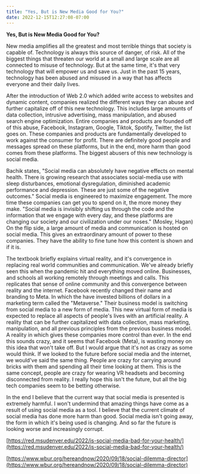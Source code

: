 ```yaml
---
title: "Yes, But is New Media Good for You?"
date: 2022-12-15T12:27:08-07:00
---
```


**Yes, But is New Media Good for You?**

New media amplifies all the greatest and most terrible things that society is capable of. Technology is always this source of danger, of risk. All of the biggest things that threaten our world at a small and large scale are all connected to misuse of technology. But at the same time, it's that very technology that will empower us and save us. Just in the past 15 years, technology has been abused and misused in a way that has affects everyone and their daily lives.

After the introduction of Web 2.0 which added write access to websites and dynamic content, companies realized the different ways they can abuse and further capitalize off of this new technology. This includes large amounts of data collection, intrusive advertising, mass manipulation, and abused search engine optimization. Entire companies and products are founded off of this abuse, Facebook, Instagram, Google, Tiktok, Spotify, Twitter, the list goes on. These companies and products are fundamentally developed to work against the consumer for profit. There are definitely good people and messages spread on these platforms, but in the end, more harm than good comes from these platforms. The biggest abusers of this new technology is social media.

Bachik states, "Social media can absolutely have negative effects on mental health. There is growing research that associates social-media use with sleep disturbances, emotional dysregulation, diminished academic performance and depression. These are just some of the negative outcomes." Social media is engineered to maximize engagement. The more time these companies can get you to spend on it, the more money they make. "Social media is invisibly shifting us through the code and the information that we engage with every day, and these platforms are changing our society and our civilization under our noses." (Mosley, Hagan) On the flip side, a large amount of media and communication is hosted on social media. This gives an extraordinary amount of power to these companies. They have the ability to fine tune how this content is shown and if it is.

The textbook briefly explains virtual reality, and it's convergence in replacing real world communities and communication. We've already briefly seen this when the pandemic hit and everything moved online. Businesses, and schools all working remotely through meetings and calls. This replicates that sense of online community and this convergence between reality and the internet. Facebook recently changed their name and branding to Meta. In which the have invested billions of dollars in a marketing term called the "Metaverse." Their business model is switching from social media to a new form of media. This new virtual form of media is expected to replace all aspects of people's lives with an artificial reality. A reality that can be further capitalized with data collection, mass marketing, manipulation, and all previous principles from the previous business model. A reality in which gives these companies more control than ever. In the end this sounds crazy, and it seems that Facebook (Meta), is wasting money on this idea that won't take off. But I would argue that it's not as crazy as some would think. If we looked to the future before social media and the internet, we would've said the same thing. People are crazy for carrying around bricks with them and spending all their time looking at them. This is the same concept, people are crazy for wearing VR headsets and becoming disconnected from reality. I really hope this isn't the future, but all the big tech companies seem to be betting otherwise.

In the end I believe that the current way that social media is presented is extremely harmful. I won't undermind that amazing things have come as a result of using social media as a tool. I believe that the current climate of social media has done more harm than good. Social media isn't going away, the form in which it's being used is changing. And so far the future is looking worse and increasingly corrupt.

[https://red.msudenver.edu/2022/is-social-media-bad-for-your-health/](https://red.msudenver.edu/2022/is-social-media-bad-for-your-health/)

[https://www.wbur.org/hereandnow/2020/09/18/social-dilemma-director](https://www.wbur.org/hereandnow/2020/09/18/social-dilemma-director)
